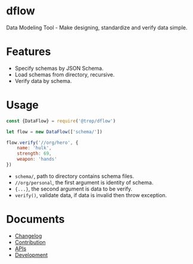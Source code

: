 # dflow

Data Modeling Tool - Make designing, standardize and verify data simple.

# Features

* Specify schemas by JSON Schema.
* Load schemas from directory, recursive.
* Verify data by schema.

# Usage

```js
const {DataFlow} = require('@trop/dflow')

let flow = new DataFlow(['schema/'])

flow.verify('//org/hero', {
    name: 'hulk',
    strength: 69,
    weapon: 'hands'
})
```

* `schema/`, path to directory contains schema files.
* `//org/personal`, the first argument is identity of schema.
* `{...}`, the second argument is data to be verify.
* `verify()`, validate data, if data is invalid then throw exception.

# Documents

* [Changelog](changelog.md)
* [Contribution](contribution.md)
* [APIs](doc/api.md)
* [Development](doc/dev.md)
